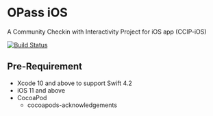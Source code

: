 # OPass iOS

A Community Checkin with Interactivity Project for iOS app (CCIP-iOS)

[![Build Status](https://img.shields.io/travis/CCIP-App/CCIP-iOS.svg?branch=master&style=flat)](https://travis-ci.org/CCIP-App/CCIP-iOS)

## Pre-Requirement

* Xcode 10 and above to support Swift 4.2
* iOS 11 and above
* CocoaPod
	* cocoapods-acknowledgements
